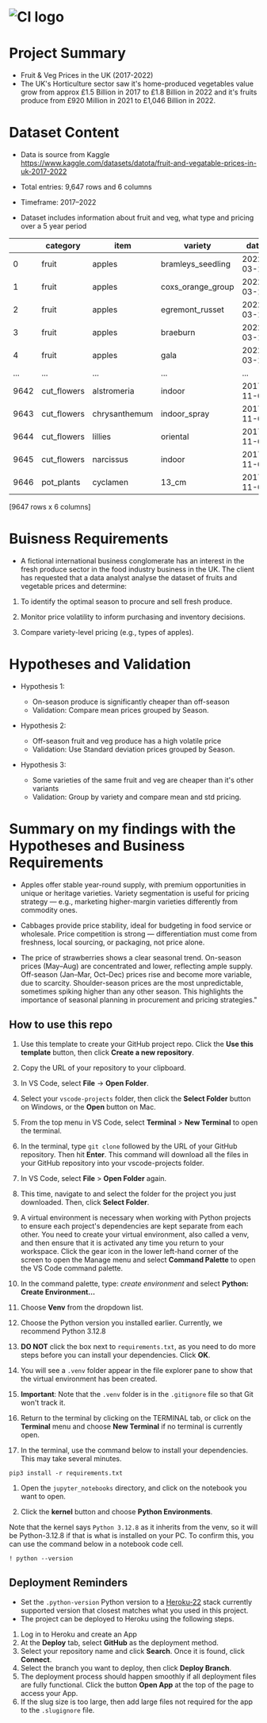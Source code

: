 # ![CI logo](https://codeinstitute.s3.amazonaws.com/fullstack/ci_logo_small.png)

# Project Summary 

- Fruit & Veg Prices in the UK (2017-2022)
- The UK's Horticulture sector saw it's home-produced vegetables value grow from approx £1.5 Billion in 2017 to £1.8 Billion in 2022 and it's fruits produce from £920 Million in 2021 to £1,046 Billion in 2022. 

# Dataset Content

- Data is source from Kaggle https://www.kaggle.com/datasets/datota/fruit-and-vegatable-prices-in-uk-2017-2022

- Total entries: 9,647 rows and 6 columns

- Timeframe: 2017–2022

- Dataset includes information about fruit and veg, what type and pricing over a 5 year period


|           | category           | item        | variety          | date         | price      | unit | 
|-----------|--------------------|-------------|------------------|--------------|------------|------|
|0          | fruit              |      apples |bramleys_seedling |2022-03-11    |  2.05      |  kg  |
|1          | fruit              |      apples |coxs_orange_group |2022-03-11    |  1.22      |  kg  |
|2          | fruit              |      apples |  egremont_russet |2022-03-11    |  1.14      |  kg  |
|3          | fruit              |      apples |         braeburn |2022-03-11    |  1.05      |  kg  |
|4          | fruit              |      apples |             gala |2022-03-11    |  1.03      |  kg  |
|...        |   ...              |         ... |              ... |       ...    |   ...      | ...  |
|9642       | cut_flowers        | alstromeria |           indoor |2017-11-03    |  0.27      | stem |
|9643       | cut_flowers        |chrysanthemum|     indoor_spray |2017-11-03    |  0.22      | stem |
|9644       | cut_flowers        |      lillies|         oriental |2017-11-03    |  0.70      | stem |
|9645       | cut_flowers        |    narcissus|           indoor |2017-11-03    |  0.06      | stem |
|9646       | pot_plants         |     cyclamen|            13_cm |2017-11-03    |  0.75      | unit |

[9647 rows x 6 columns]


# Buisness Requirements

- A fictional international business conglomerate has an interest in the fresh produce sector in the food industry business in the UK. The client has requested that a data analyst analyse the dataset of fruits and vegetable prices and determine:

1. To identify the optimal season to procure and sell fresh produce.

2. Monitor price volatility to inform purchasing and inventory decisions.

3. Compare variety-level pricing (e.g., types of apples).


# Hypotheses and Validation

- Hypothesis 1:
    - On-season produce is significantly cheaper than off-season
    - Validation: Compare mean prices grouped by Season.

- Hypothesis 2:
    - Off-season fruit and veg produce has a high volatile price
    - Validation: Use Standard deviation prices grouped by Season.

- Hypothesis 3:
    - Some varieties of the same fruit and veg are cheaper than it's other variants
    - Validation: Group by variety and compare mean and std pricing. 


# Summary on my findings with the Hypotheses and Business Requirements

- Apples offer stable year-round supply, with premium opportunities in unique or heritage varieties. Variety segmentation is useful for pricing strategy — e.g., marketing higher-margin varieties differently from commodity ones.

- Cabbages provide price stability, ideal for budgeting in food service or wholesale. Price competition is strong — differentiation must come from freshness, local sourcing, or packaging, not price alone.

- The price of strawberries shows a clear seasonal trend. On-season prices (May–Aug) are concentrated and lower, reflecting ample supply. Off-season (Jan–Mar, Oct–Dec) prices rise and become more variable, due to scarcity. Shoulder-season prices are the most unpredictable, sometimes spiking higher than any other season. This highlights the importance of seasonal planning in procurement and pricing strategies."


## How to use this repo

1. Use this template to create your GitHub project repo. Click the **Use this template** button, then click **Create a new repository**.

1. Copy the URL of your repository to your clipboard.

1. In VS Code, select **File** -> **Open Folder**.

1. Select your `vscode-projects` folder, then click the **Select Folder** button on Windows, or the **Open** button on Mac.

1. From the top menu in VS Code, select **Terminal** > **New Terminal** to open the terminal.

1. In the terminal, type `git clone` followed by the URL of your GitHub repository. Then hit **Enter**. This command will download all the files in your GitHub repository into your vscode-projects folder.

1. In VS Code, select **File** > **Open Folder** again.

1. This time, navigate to and select the folder for the project you just downloaded. Then, click **Select Folder**.

1. A virtual environment is necessary when working with Python projects to ensure each project's dependencies are kept separate from each other. You need to create your virtual environment, also called a venv, and then ensure that it is activated any time you return to your workspace.
Click the gear icon in the lower left-hand corner of the screen to open the Manage menu and select **Command Palette** to open the VS Code command palette.

1. In the command palette, type: *create environment* and select **Python: Create Environment…**

1. Choose **Venv** from the dropdown list.

1. Choose the Python version you installed earlier. Currently, we recommend Python 3.12.8

1. **DO NOT** click the box next to `requirements.txt`, as you need to do more steps before you can install your dependencies. Click **OK**.

1. You will see a `.venv` folder appear in the file explorer pane to show that the virtual environment has been created.

1. **Important**: Note that the `.venv` folder is in the `.gitignore` file so that Git won't track it.

1. Return to the terminal by clicking on the TERMINAL tab, or click on the **Terminal** menu and choose **New Terminal** if no terminal is currently open.

1. In the terminal, use the command below to install your dependencies. This may take several minutes.

 ```console
 pip3 install -r requirements.txt
 ```

1. Open the `jupyter_notebooks` directory, and click on the notebook you want to open.

1. Click the **kernel** button and choose **Python Environments**.

Note that the kernel says `Python 3.12.8` as it inherits from the venv, so it will be Python-3.12.8 if that is what is installed on your PC. To confirm this, you can use the command below in a notebook code cell.

```console
! python --version
```

## Deployment Reminders

* Set the `.python-version` Python version to a [Heroku-22](https://devcenter.heroku.com/articles/python-support#supported-runtimes) stack currently supported version that closest matches what you used in this project.
* The project can be deployed to Heroku using the following steps.

1. Log in to Heroku and create an App
2. At the **Deploy** tab, select **GitHub** as the deployment method.
3. Select your repository name and click **Search**. Once it is found, click **Connect**.
4. Select the branch you want to deploy, then click **Deploy Branch**.
5. The deployment process should happen smoothly if all deployment files are fully functional. Click the button **Open App** at the top of the page to access your App.
6. If the slug size is too large, then add large files not required for the app to the `.slugignore` file.
